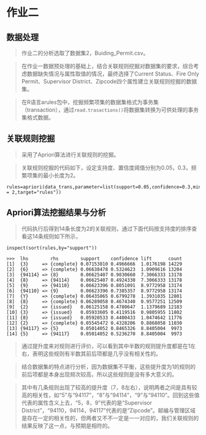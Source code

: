 # 作业二

## 数据处理
>作业二的分析选取了数据集2，Buiding_Permit.csv。

>在作业一数据预处理的基础上，结合关联规则挖掘对数据集的要求，综合考虑数据缺失情况与属性取值的情况，最终选择了Current Status、Fire Only Permit、Supervisor District、Zipcode四个属性建立关联规则挖掘的数据集。

>在R语言arules包中，挖掘频繁项集的数据集格式为事务集（transaction），通过`read.trasactions()`将数据集转换为可供处理的事务集格式数据。


## 关联规则挖掘

 >采用了Apriori算法进行关联规则的挖掘。

>关联规则挖掘的代码如下，设定支持度、置信度阈值分别为0.05，0.3，频繁项集的最小长度为2。

    rules=apriori(data_trans,parameter=list(support=0.05,confidence=0.3,minlen = 2,target="rules"))

## Apriori算法挖掘结果与分析

>代码执行后得到14条长度为2的关联规则，通过下面代码按支持度的排序查看这14条规则如下所示，

    inspect(sort(rules,by="support"))

    >>>  lhs        rhs        support    confidence lift      count
    [1]  {3}     => {complete} 0.07153810 0.4966666  1.0176198 14229
    [2]  {6}     => {complete} 0.06638478 0.5324623  1.0909616 13204
    [3]  {94114} => {8}        0.06625407 0.9830660  7.3066333 13178
    [4]  {8}     => {94114}    0.06625407 0.4924330  7.3066333 13178
    [5]  {9}     => {94110}    0.06623396 0.8051091  8.9772958 13174
    [6]  {94110} => {9}        0.06623396 0.7385357  8.9772958 13174
    [7]  {Y}     => {complete} 0.06435865 0.6799278  1.3931035 12801
    [8]  {8}     => {complete} 0.06289058 0.4674340  0.9577251 12509
    [9]  {2}     => {issued}   0.06125158 0.4780647  1.1379689 12183
    [10] {3}     => {issued}   0.05933605 0.4119516  0.9805955 11802
    [11] {8}     => {issued}   0.05920533 0.4400433  1.0474642 11776
    [12] {2}     => {complete} 0.05545472 0.4328206  0.8868058 11030
    [13] {94117} => {5}        0.05014052 0.8465326  8.8405004  9973
    [14] {5}     => {94117}    0.05014052 0.5236270  8.8405004  9973

>通过提升度来对规则进行评价，可以看到其中半数的规则提升度都是在1左右，表明这些规则有半数其前后项都是几乎没有相关性的。

>结合数据集的特点进行分析，因为数据集不平衡，这些提升度为1的规则的前后项都是本身出现频次较高，所以这些规则是没有多大意义的。

>其中有几条规则出现了较高的提升度（7，8左右），说明两者之间是具有较高的相关性，如“5”与“94117”，“8”与“94114”，“9”与“94110”。回到这些值代表的属性含义上去，“5，8，9”代表的是“Supervisor District”，“94110，94114，94117”代表的是“Zipcode”。邮编与管理区域是存在一定的相关性的，但两者又不不一定是一一对应的，我们关联规则的结果反映了这一点，与预期是相符的。